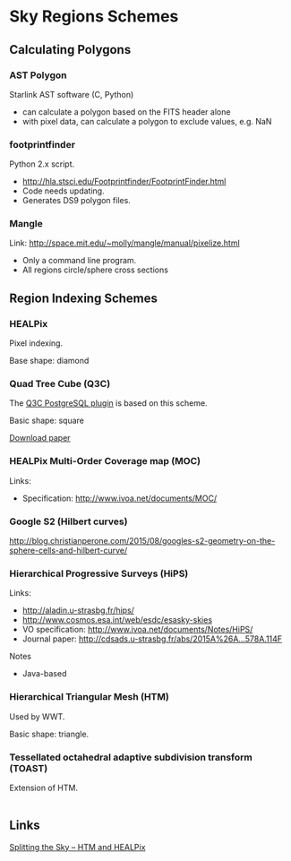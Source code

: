 # Sky Regions Schemes

## Calculating Polygons

### AST Polygon

Starlink AST software (C, Python)

* can calculate a polygon based on the FITS header alone
* with pixel data, can calculate a polygon to exclude values, e.g. NaN



### footprintfinder

Python 2.x script.

* <http://hla.stsci.edu/Footprintfinder/FootprintFinder.html>
* Code needs updating.
* Generates DS9 polygon files.


### Mangle

Link: <http://space.mit.edu/~molly/mangle/manual/pixelize.html>

- Only a command line program.
- All regions circle/sphere cross sections





## Region Indexing Schemes

### HEALPix

Pixel indexing.

Base shape: diamond

### Quad Tree Cube (Q3C)

The [Q3C PostgreSQL plugin](https://github.com/segasai/q3c) is based on this scheme.

Basic shape: square

[Download paper](https://listserv.slac.stanford.edu/cgi-bin/wa?A3=ind1505&L=QSERV-L&E=base64&P=262180&B=--------------090800060107040501010008&T=application%2Fpdf;%20name=%22351-0735.pdf%22&N=351-0735.pdf&attachment=q&XSS=3)

### HEALPix Multi-Order Coverage map (MOC)

Links:

* Specification: <http://www.ivoa.net/documents/MOC/>

### Google S2 (Hilbert curves)

<http://blog.christianperone.com/2015/08/googles-s2-geometry-on-the-sphere-cells-and-hilbert-curve/>

### Hierarchical Progressive Surveys (HiPS)

Links:

* <http://aladin.u-strasbg.fr/hips/>
* <http://www.cosmos.esa.int/web/esdc/esasky-skies>
* VO specification: <http://www.ivoa.net/documents/Notes/HiPS/>
* Journal paper: <http://cdsads.u-strasbg.fr/abs/2015A%26A...578A.114F>


Notes

* Java-based


### Hierarchical Triangular Mesh (HTM)

Used by WWT.

Basic shape: triangle.

### Tessellated octahedral adaptive subdivision transform (TOAST)

Extension of HTM.			
​		

## Links	

[Splitting the Sky – HTM and HEALPix](https://www.researchgate.net/publication/226874931_Splitting_the_sky_-_HTM_and_HEALPix)

